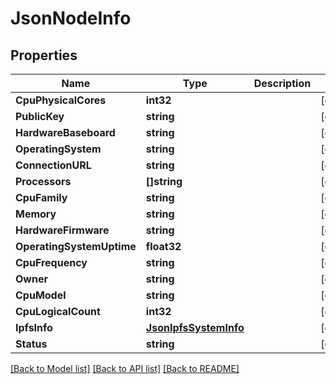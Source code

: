 # JsonNodeInfo

## Properties

Name | Type | Description | Notes
------------ | ------------- | ------------- | -------------
**CpuPhysicalCores** | **int32** |  | [optional] 
**PublicKey** | **string** |  | [optional] 
**HardwareBaseboard** | **string** |  | [optional] 
**OperatingSystem** | **string** |  | [optional] 
**ConnectionURL** | **string** |  | [optional] 
**Processors** | **[]string** |  | [optional] 
**CpuFamily** | **string** |  | [optional] 
**Memory** | **string** |  | [optional] 
**HardwareFirmware** | **string** |  | [optional] 
**OperatingSystemUptime** | **float32** |  | [optional] 
**CpuFrequency** | **string** |  | [optional] 
**Owner** | **string** |  | [optional] 
**CpuModel** | **string** |  | [optional] 
**CpuLogicalCount** | **int32** |  | [optional] 
**IpfsInfo** | [**JsonIpfsSystemInfo**](json_IPFSSystemInfo.md) |  | [optional] 
**Status** | **string** |  | [optional] 

[[Back to Model list]](../README.md#documentation-for-models) [[Back to API list]](../README.md#documentation-for-api-endpoints) [[Back to README]](../README.md)


